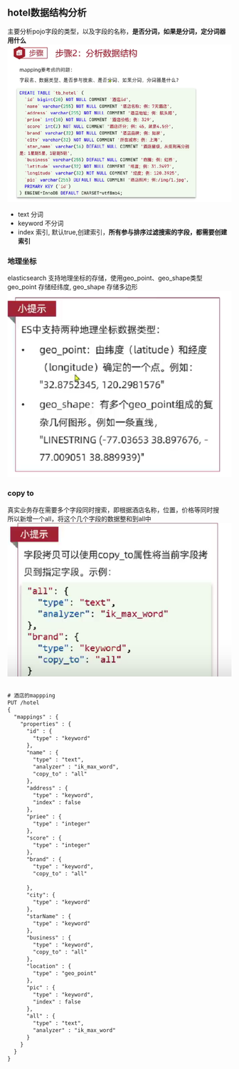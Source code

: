 ## hotel数据结构分析

主要分析pojo字段的类型，以及字段的名称，**是否分词，如果是分词，定分词器用什么**
![](./images/elasticsearch-15-01.png)


- text 分词
- keyword 不分词
- index 索引, 默认true,创建索引，**所有参与排序过滤搜索的字段，都需要创建索引**


### 地理坐标
elasticsearch 支持地理坐标的存储，使用geo_point、geo_shape类型  
geo_point 存储经纬度, geo_shape 存储多边形
![](./images/elasticsearch-15-02.png)

### copy to
真实业务存在需要多个字段同时搜索，即根据酒店名称，位置，价格等同时搜  
所以新增一个all，将这个几个字段的数据整和到all中
![](./images/elasticsearch-15-03.png)




```kibana

# 酒店的mappping
PUT /hotel
{
  "mappings" : {
    "properties" : {
      "id" : {
        "type" : "keyword"
      },
      "name" : {
        "type" : "text",
        "analyzer" : "ik_max_word",
        "copy_to" : "all"
      },
      "address" : {
        "type" : "keyword",
        "index" : false
      },
      "priee" : {
        "type" : "integer"
      },
      "score" : {
        "type" : "integer"
      },
      "brand" : {
        "type" : "keyword",
        "copy_to" : "all"
        
      },
      "city": {
        "type" : "keyword"
      },
      "starName" : {
        "type" : "keyword"
      },
      "business" : {
        "type" : "keyword",
        "copy_to" : "all"
      },
      "location" : {
        "type" : "geo_point"
      },
      "pic" : {
        "type" : "keyword",
        "index" : false
      },
      "all" : {
        "type" : "text",
        "analyzer" : "ik_max_word"
      }
    }
  }
}
```